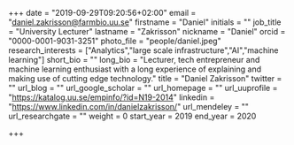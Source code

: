 +++
date = "2019-09-29T09:20:56+02:00" 
email = "daniel.zakrisson@farmbio.uu.se" 
firstname = "Daniel" 
initials = "" 
job_title = "University Lecturer" 
lastname = "Zakrisson" 
nickname = "Daniel" 
orcid = "0000-0001-9031-3251" 
photo_file = "people/daniel.jpeg" 
research_interests = ["Analytics","large scale infrastructure","AI","machine learning"] 
short_bio = "" 
long_bio = "Lecturer, tech entrepreneur and machine learning enthusiast with a long experience of explaining and making use of cutting edge technology." 
title = "Daniel Zakrisson" 
twitter = "" 
url_blog = "" 
url_google_scholar = "" 
url_homepage = "" 
url_uuprofile = "https://katalog.uu.se/empinfo/?id=N19-2014" 
linkedin = "https://www.linkedin.com/in/danielzakrisson/" 
url_mendeley = "" 
url_researchgate = "" 
weight = 0 
start_year = 2019
end_year = 2020

+++
